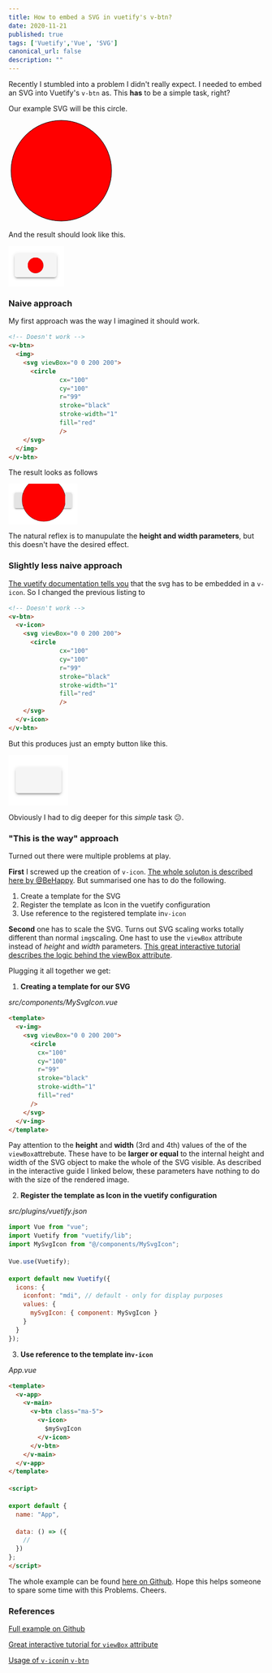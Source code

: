 ```yaml
---
title: How to embed a SVG in vuetify's v-btn?
date: 2020-11-21
published: true
tags: ['Vuetify','Vue', 'SVG']
canonical_url: false
description: ""
---
```


Recently I stumbled into a problem I didn't really expect. I needed to embed an SVG into Vuetify's `v-btn` as. This **has** to be a simple task, right?

Our example SVG will be this circle.

  <img>

<svg height="200">    
  <circle cx="100" cy="100" r="99" stroke="black" stroke-width="1" fill="red" />  
</svg> 

  </img>

And the result should look like this.

<img src="./embed-svg-in-v-btn/FinalResult.png" align="middle" height=80>

### Naive approach

My first approach was the way I imagined it should work. 

```html
<!-- Doesn't work -->
<v-btn>
  <img>
    <svg viewBox="0 0 200 200">
      <circle
              cx="100"
              cy="100"
              r="99"
              stroke="black"
              stroke-width="1"
              fill="red"
              />
    </svg>
  </img>
</v-btn>
```

The result looks as follows

<img src="./embed-svg-in-v-btn/NaiveApproach.png" align="middle" height=80>

The natural reflex is to manupulate the **height and width parameters**, but this doesn't have the desired effect.

### Slightly less naive approach

[The vuetify documentation tells you](https://vuetifyjs.com/en/components/buttons/) that the svg has to be embedded in a `v-icon`. So I changed the previous listing to 

```html
<!-- Doesn't work -->
<v-btn>
  <v-icon>
    <svg viewBox="0 0 200 200">
      <circle
              cx="100"
              cy="100"
              r="99"
              stroke="black"
              stroke-width="1"
              fill="red"
              />
    </svg>
  </v-icon>
</v-btn>
```

But this produces just an empty button like this.

<img src="./embed-svg-in-v-btn/NaiveApproach2.png" align="middle" height=100>

Obviously I had to dig deeper for this *simple* task &#128533;.



### "This is the way" approach

Turned out there were multiple problems at play. 

**First** I screwed up the creation of `v-icon`. [The whole soluton is described here by @BeHappy](https://stackoverflow.com/questions/64934008/cant-display-svg-in-v-icon). But summarised one has to do the following.

1. Create a template for the SVG
2. Register the template as Icon in the vuetify configuration
3. Use reference to the registered template in`v-icon`

**Second** one has to scale the SVG. Turns out SVG scaling works totally different than normal `img`scaling. One hast to use the `viewBox` attribute instead of *height* and *width* parameters.  [This great interactive tutorial describes the logic behind the viewBox attribute](https://wattenberger.com/guide/scaling-svg). 

Plugging it all together we get: 

1. **Creating a template for our SVG**

*src/components/MySvgIcon.vue* 

```html
<template>
  <v-img>
    <svg viewBox="0 0 200 200">
      <circle
        cx="100"
        cy="100"
        r="99"
        stroke="black"
        stroke-width="1"
        fill="red"
      />
    </svg>
  </v-img>
</template>
```

Pay attention to the **height** and **width** (3rd and 4th) values of the of the `viewBox`attrebute. These have to be **larger or equal** to the internal height and width of the SVG object to make the whole of the SVG visible. As described in the interactive guide I linked below, these parameters have nothing to do with the size of the rendered image.



2. **Register the template as Icon in the vuetify configuration**

*src/plugins/vuetify.json* 

```javascript
import Vue from "vue";
import Vuetify from "vuetify/lib";
import MySvgIcon from "@/components/MySvgIcon";

Vue.use(Vuetify);

export default new Vuetify({
  icons: {
    iconfont: "mdi", // default - only for display purposes
    values: {
      mySvgIcon: { component: MySvgIcon }
    }
  }
});

```



3. **Use reference to the template in`v-icon`**

*App.vue*

```html
<template>
  <v-app>
    <v-main>
      <v-btn class="ma-5">
        <v-icon>
          $mySvgIcon
        </v-icon>
      </v-btn>
    </v-main>
  </v-app>
</template>

<script>

export default {
  name: "App",

  data: () => ({
    //
  })
};
</script>
```

The whole example can be found [here on Github](https://github.com/borttrob/embed-svg-in-v-icon.git). Hope this helps someone to spare some time with this Problems. Cheers.



### References 

[Full example on Github](https://github.com/borttrob/embed-svg-in-v-icon.git)

[Great interactive tutorial for `viewBox` attribute](https://wattenberger.com/guide/scaling-svg)

[Usage of `v-icon`in `v-btn`](https://stackoverflow.com/questions/64934008/cant-display-svg-in-v-icon)

